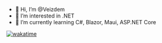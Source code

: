 - 👋 Hi, I’m @Veizdem
- 👀 I’m interested in .NET
- 🌱 I’m currently learning C#, Blazor, Maui, ASP.NET Core

[![wakatime](https://wakatime.com/badge/user/b3a4d8f4-da88-4197-b7f8-8fd0762e4ecd.svg)](https://wakatime.com/@b3a4d8f4-da88-4197-b7f8-8fd0762e4ecd)

<!---
Veizdem/Veizdem is a ✨ special ✨ repository because its `README.md` (this file) appears on your GitHub profile.
You can click the Preview link to take a look at your changes.
--->
